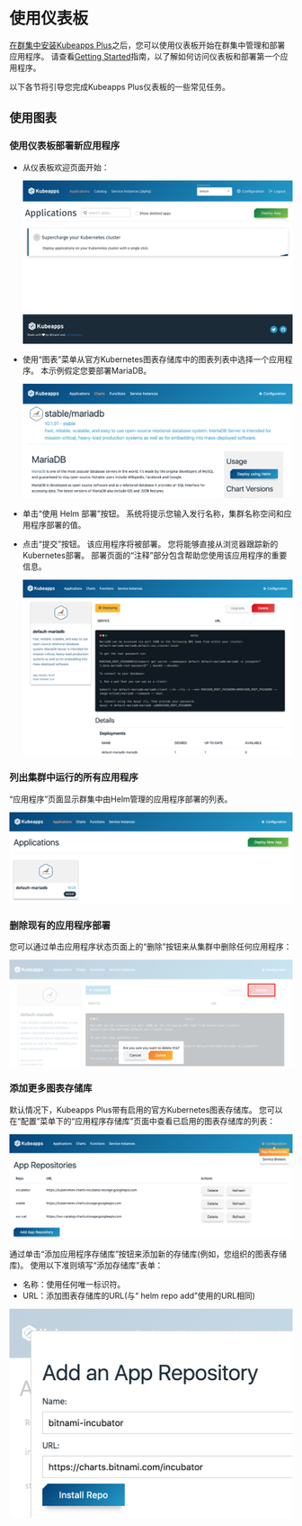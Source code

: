 # 使用仪表板

[在群集中安装Kubeapps Plus](../../chart/kubeapps/README.md)之后，您可以使用仪表板开始在群集中管理和部署应用程序。 请查看[Getting Started](getting-started.md)指南，以了解如何访问仪表板和部署第一个应用程序。

以下各节将引导您完成Kubeapps Plus仪表板的一些常见任务。

## 使用图表

### 使用仪表板部署新应用程序

* 从仪表板欢迎页面开始：

  ![仪表板主页](../img/dashboard-home.png)

* 使用“图表”菜单从官方Kubernetes图表存储库中的图表列表中选择一个应用程序。 本示例假定您要部署MariaDB。

  ![MariaDB图表](../img/mariadb-chart.png)

* 单击“使用 Helm 部署”按钮。 系统将提示您输入发行名称，集群名称空间和应用程序部署的值。

* 点击“提交”按钮。 该应用程序将被部署。 您将能够直接从浏览器跟踪新的Kubernetes部署。 部署页面的“注释”部分包含帮助您使用该应用程序的重要信息。

  ![MariaDB部署](../img/mariadb-deployment.png)

### 列出集群中运行的所有应用程序

“应用程序”页面显示群集中由Helm管理的应用程序部署的列表。

![部署列表](../img/dashboard-deployments.png)

### 删除现有的应用程序部署

您可以通过单击应用程序状态页面上的“删除”按钮来从集群中删除任何应用程序：

![部署删除](../img/dashboard-delete-deployment.png)

### 添加更多图表存储库

默认情况下，Kubeapps Plus带有启用的官方Kubernetes图表存储库。 您可以在“配置”菜单下的“应用程序存储库”页面中查看已启用的图表存储库的列表：

![存储库列表](../img/dashboard-repos.png)

通过单击“添加应用程序存储库”按钮来添加新的存储库(例如，您组织的图表存储库)。 使用以下准则填写“添加存储库”表单：

* 名称：使用任何唯一标识符。
* URL：添加图表存储库的URL(与“ helm repo add”使用的URL相同)

![添加存储库](../img/dashboard-add-repo.png)
